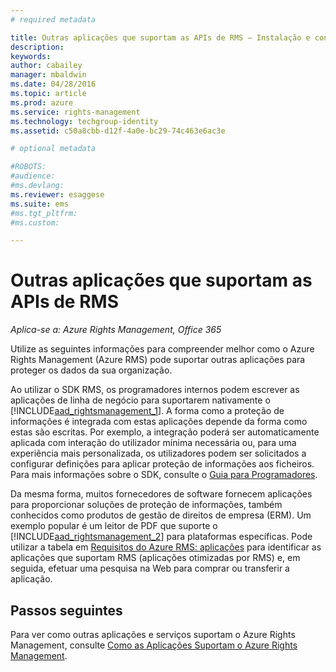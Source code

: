 ```yaml
---
# required metadata

title: Outras aplicações que suportam as APIs de RMS – Instalação e configuração | Azure RMS
description:
keywords:
author: cabailey
manager: mbaldwin
ms.date: 04/28/2016
ms.topic: article
ms.prod: azure
ms.service: rights-management
ms.technology: techgroup-identity
ms.assetid: c50a8cbb-d12f-4a0e-bc29-74c463e6ac3e

# optional metadata

#ROBOTS:
#audience:
#ms.devlang:
ms.reviewer: esaggese
ms.suite: ems
#ms.tgt_pltfrm:
#ms.custom:

---
```


# Outras aplicações que suportam as APIs de RMS

*Aplica-se a: Azure Rights Management, Office 365*

Utilize as seguintes informações para compreender melhor como o Azure Rights Management (Azure RMS) pode suportar outras aplicações para proteger os dados da sua organização.

Ao utilizar o SDK RMS, os programadores internos podem escrever as aplicações de linha de negócio para suportarem nativamente o [!INCLUDE[aad_rightsmanagement_1](../includes/aad_rightsmanagement_1_md.md)]. A forma como a proteção de informações é integrada com estas aplicações depende da forma como estas são escritas. Por exemplo, a integração poderá ser automaticamente aplicada com interação do utilizador mínima necessária ou, para uma experiência mais personalizada, os utilizadores podem ser solicitados a configurar definições para aplicar proteção de informações aos ficheiros. Para mais informações sobre o SDK, consulte o [Guia para Programadores](../develop/developers-guide.md).

Da mesma forma, muitos fornecedores de software fornecem aplicações para proporcionar soluções de proteção de informações, também conhecidos como produtos de gestão de direitos de empresa (ERM). Um exemplo popular é um leitor de PDF que suporte o [!INCLUDE[aad_rightsmanagement_2](../includes/aad_rightsmanagement_2_md.md)] para plataformas específicas. Pode utilizar a tabela em [Requisitos do Azure RMS: aplicações](../get-started/requirements-applications.md) para identificar as aplicações que suportam RMS (aplicações otimizadas por RMS) e, em seguida, efetuar uma pesquisa na Web para comprar ou transferir a aplicação.

## Passos seguintes

Para ver como outras aplicações e serviços suportam o Azure Rights Management, consulte [Como as Aplicações Suportam o Azure Rights Management](applications-support.md).

<!--HONumber=Apr16_HO4-->



